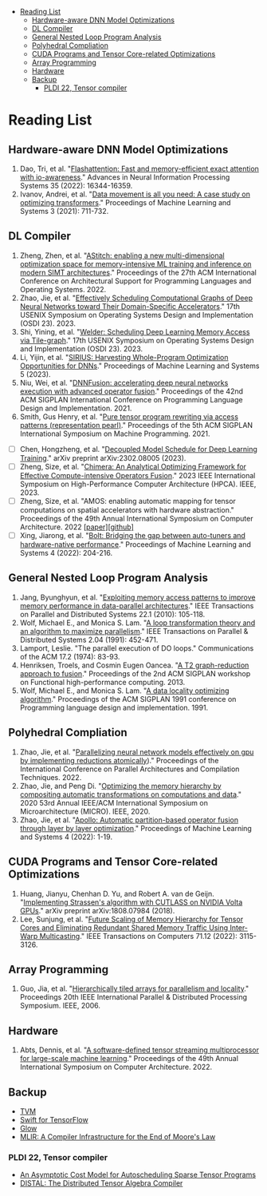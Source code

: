 - [Reading List](#reading-list)
  - [Hardware-aware DNN Model Optimizations](#hardware-aware-dnn-model-optimizations)
  - [DL Compiler](#dl-compiler)
  - [General Nested Loop Program Analysis](#general-nested-loop-program-analysis)
  - [Polyhedral Compliation](#polyhedral-compliation)
  - [CUDA Programs and Tensor Core-related Optimizations](#cuda-programs-and-tensor-core-related-optimizations)
  - [Array Programming](#array-programming)
  - [Hardware](#hardware)
  - [Backup](#backup)
    - [PLDI 22, Tensor compiler](#pldi-22-tensor-compiler)

# Reading List

## Hardware-aware DNN Model Optimizations

1. Dao, Tri, et al. "[Flashattention: Fast and memory-efficient exact attention with io-awareness](https://arxiv.org/pdf/2205.14135.pdf)." Advances in Neural Information Processing Systems 35 (2022): 16344-16359.
1. Ivanov, Andrei, et al. "[Data movement is all you need: A case study on optimizing transformers](https://proceedings.mlsys.org/paper_files/paper/2021/file/bc86e95606a6392f51f95a8de106728d-Paper.pdf)." Proceedings of Machine Learning and Systems 3 (2021): 711-732.

## DL Compiler

1. Zheng, Zhen, et al. "[AStitch: enabling a new multi-dimensional optimization space for memory-intensive ML training and inference on modern SIMT architectures](https://jamesthez.github.io/files/astitch-asplos22.pdf)." Proceedings of the 27th ACM International Conference on Architectural Support for Programming Languages and Operating Systems. 2022.
1. Zhao, Jie, et al. "[Effectively Scheduling Computational Graphs of Deep Neural Networks toward Their Domain-Specific Accelerators](https://www.usenix.org/system/files/osdi23-zhao.pdf)." 17th USENIX Symposium on Operating Systems Design and Implementation (OSDI 23). 2023.
1. Shi, Yining, et al. "[Welder: Scheduling Deep Learning Memory Access via Tile-graph](https://www.usenix.org/system/files/osdi23-shi.pdf)." 17th USENIX Symposium on Operating Systems Design and Implementation (OSDI 23). 2023.
1. Li, Yijin, et al. "[SIRIUS: Harvesting Whole-Program Optimization Opportunities for DNNs](https://proceedings.mlsys.org/paper_files/paper/2023/file/875578931a159790107a9184e39a67a4-Paper-mlsys2023.pdf)." Proceedings of Machine Learning and Systems 5 (2023).
1. Niu, Wei, et al. "[DNNFusion: accelerating deep neural networks execution with advanced operator fusion](https://dl.acm.org/doi/pdf/10.1145/3453483.3454083)." Proceedings of the 42nd ACM SIGPLAN International Conference on Programming Language Design and Implementation. 2021.
1. Smith, Gus Henry, et al. "[Pure tensor program rewriting via access patterns (representation pearl)](https://arxiv.org/pdf/2105.09377.pdf)." Proceedings of the 5th ACM SIGPLAN International Symposium on Machine Programming. 2021.
- [ ] Chen, Hongzheng, et al. "[Decoupled Model Schedule for Deep Learning Training](https://arxiv.org/pdf/2302.08005.pdf)." arXiv preprint arXiv:2302.08005 (2023).
- [ ] Zheng, Size, et al. "[Chimera: An Analytical Optimizing Framework for Effective Compute-intensive Operators Fusion](https://ieeexplore.ieee.org/stamp/stamp.jsp?tp=&arnumber=10071018)." 2023 IEEE International Symposium on High-Performance Computer Architecture (HPCA). IEEE, 2023.
- [ ] Zheng, Size, et al. "AMOS: enabling automatic mapping for tensor computations on spatial accelerators with hardware abstraction." Proceedings of the 49th Annual International Symposium on Computer Architecture. 2022 [[paper]](https://cs.stanford.edu/~anjiang/papers/ZhengETAL22AMOS.pdf)[[github]](https://github.com/pku-liang/AMOS)
- [ ] Xing, Jiarong, et al. "[Bolt: Bridging the gap between auto-tuners and hardware-native performance](https://jxing.me/pdf/bolt-mlsys21.pdf)." Proceedings of Machine Learning and Systems 4 (2022): 204-216.

## General Nested Loop Program Analysis

1. Jang, Byunghyun, et al. "[Exploiting memory access patterns to improve memory performance in data-parallel architectures](https://www.researchgate.net/profile/David-Kaeli/publication/224141979_Exploiting_Memory_Access_Patterns_to_Improve_Memory_Performance_in_Data-Parallel_Architectures/links/0deec5226219d43067000000/Exploiting-Memory-Access-Patterns-to-Improve-Memory-Performance-in-Data-Parallel-Architectures.pdf)." IEEE Transactions on Parallel and Distributed Systems 22.1 (2010): 105-118.
1. Wolf, Michael E., and Monica S. Lam. "[A loop transformation theory and an algorithm to maximize parallelism](https://homes.luddy.indiana.edu/achauhan/Teaching/B629/2006-Fall/CourseMaterial/1991-tpds-wolf-unimodular.pdf)." IEEE Transactions on Parallel & Distributed Systems 2.04 (1991): 452-471.
1. Lamport, Leslie. "The parallel execution of DO loops." Communications of the ACM 17.2 (1974): 83-93.
1. Henriksen, Troels, and Cosmin Eugen Oancea. "[A T2 graph-reduction approach to fusion](https://citeseerx.ist.psu.edu/document?repid=rep1&type=pdf&doi=9540f4e66b50b2347d17004eb7c61e066edebf95)." Proceedings of the 2nd ACM SIGPLAN workshop on Functional high-performance computing. 2013.
1. Wolf, Michael E., and Monica S. Lam. "[A data locality optimizing algorithm](https://www.cs.cmu.edu/afs/cs/Web/People/745/lectures/wolf-lam-data-locality.pdf)." Proceedings of the ACM SIGPLAN 1991 conference on Programming language design and implementation. 1991.

## Polyhedral Compliation

1. Zhao, Jie, et al. "[Parallelizing neural network models effectively on gpu by implementing reductions atomically](https://yaozhujia.github.io/assets/pdf/pact2022-paper.pdf))." Proceedings of the International Conference on Parallel Architectures and Compilation Techniques. 2022.
2. Zhao, Jie, and Peng Di. "[Optimizing the memory hierarchy by compositing automatic transformations on computations and data](https://01.me/files/AKG/akg-micro20.pdf)." 2020 53rd Annual IEEE/ACM International Symposium on Microarchitecture (MICRO). IEEE, 2020.
3. Zhao, Jie, et al. "[Apollo: Automatic partition-based operator fusion through layer by layer optimization](https://proceedings.mlsys.org/paper_files/paper/2022/file/e175e8a86d28d935be4f43719651f86d-Paper.pdf)." Proceedings of Machine Learning and Systems 4 (2022): 1-19.

## CUDA Programs and Tensor Core-related Optimizations

1. Huang, Jianyu, Chenhan D. Yu, and Robert A. van de Geijn. "[Implementing Strassen's algorithm with CUTLASS on NVIDIA Volta GPUs](https://arxiv.org/pdf/1808.07984.pdf)." arXiv preprint arXiv:1808.07984 (2018).
1. Lee, Sunjung, et al. "[Future Scaling of Memory Hierarchy for Tensor Cores and Eliminating Redundant Shared Memory Traffic Using Inter-Warp Multicasting](https://ieeexplore.ieee.org/stamp/stamp.jsp?tp=&arnumber=9893362)." IEEE Transactions on Computers 71.12 (2022): 3115-3126.

## Array Programming

1. Guo, Jia, et al. "[Hierarchically tiled arrays for parallelism and locality](https://www.researchgate.net/profile/Garzaran-Garzaran/publication/224634572_Hierarchically_tiled_arrays_for_parallelism_and_locality/links/53ecec0c0cf26b9b7dbffd7f/Hierarchically-tiled-arrays-for-parallelism-and-locality.pdf)." Proceedings 20th IEEE International Parallel & Distributed Processing Symposium. IEEE, 2006.

## Hardware

1. Abts, Dennis, et al. "[A software-defined tensor streaming multiprocessor for large-scale machine learning](https://dl.acm.org/doi/pdf/10.1145/3470496.3527405)." Proceedings of the 49th Annual International Symposium on Computer Architecture. 2022.

## Backup

- [TVM](rendered/TVM.pdf)
- [Swift for TensorFlow](rendered/swift_for_tensorflow.pdf)
- [Glow](rendered/Glow.pdf)
- [MLIR: A Compiler Infrastructure for the End of Moore's Law](https://arxiv.org/abs/2002.11054)


### PLDI 22, Tensor compiler

- [An Asymptotic Cost Model for Autoscheduling Sparse Tensor Programs](https://arxiv.org/pdf/2111.14947.pdf)
- [DISTAL: The Distributed Tensor Algebra Compiler](https://arxiv.org/pdf/2203.08069.pdf)
